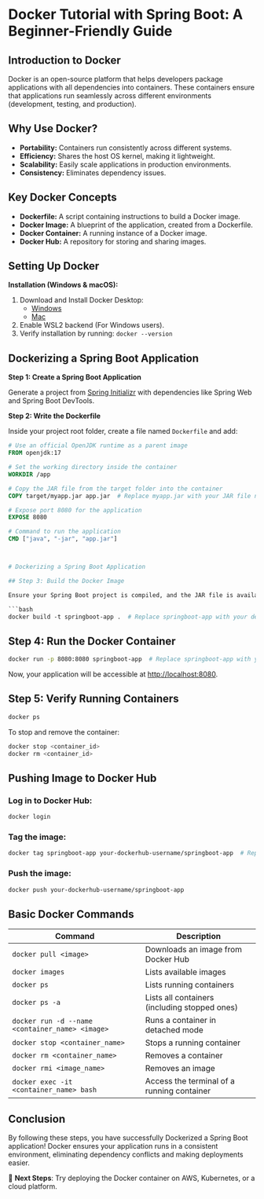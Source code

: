 # Docker Tutorial with Spring Boot: A Beginner-Friendly Guide

## Introduction to Docker

Docker is an open-source platform that helps developers package applications with all dependencies into containers. These containers ensure that applications run seamlessly across different environments (development, testing, and production).

## Why Use Docker?

*   **Portability:** Containers run consistently across different systems.
*   **Efficiency:** Shares the host OS kernel, making it lightweight.
*   **Scalability:** Easily scale applications in production environments.
*   **Consistency:** Eliminates dependency issues.

## Key Docker Concepts

*   **Dockerfile:** A script containing instructions to build a Docker image.
*   **Docker Image:** A blueprint of the application, created from a Dockerfile.
*   **Docker Container:** A running instance of a Docker image.
*   **Docker Hub:** A repository for storing and sharing images.

## Setting Up Docker

**Installation (Windows & macOS):**

1.  Download and Install Docker Desktop:
    *   [Windows](https://www.docker.com/products/docker-desktop)
    *   [Mac](https://www.docker.com/products/docker-desktop)
2.  Enable WSL2 backend (For Windows users).
3.  Verify installation by running: `docker --version`

## Dockerizing a Spring Boot Application

**Step 1: Create a Spring Boot Application**

Generate a project from [Spring Initializr](https://start.spring.io/) with dependencies like Spring Web and Spring Boot DevTools.

**Step 2: Write the Dockerfile**

Inside your project root folder, create a file named `Dockerfile` and add:

```dockerfile
# Use an official OpenJDK runtime as a parent image
FROM openjdk:17

# Set the working directory inside the container
WORKDIR /app

# Copy the JAR file from the target folder into the container
COPY target/myapp.jar app.jar  # Replace myapp.jar with your JAR file name

# Expose port 8080 for the application
EXPOSE 8080

# Command to run the application
CMD ["java", "-jar", "app.jar"]



# Dockerizing a Spring Boot Application

## Step 3: Build the Docker Image

Ensure your Spring Boot project is compiled, and the JAR file is available in the `target/` directory. Run:

```bash
docker build -t springboot-app .  # Replace springboot-app with your desired image name
```

## Step 4: Run the Docker Container

```bash
docker run -p 8080:8080 springboot-app  # Replace springboot-app with your image name
```
Now, your application will be accessible at [http://localhost:8080](http://localhost:8080).

## Step 5: Verify Running Containers

```bash
docker ps
```
To stop and remove the container:

```bash
docker stop <container_id>
docker rm <container_id>
```

## Pushing Image to Docker Hub

### Log in to Docker Hub:
```bash
docker login
```

### Tag the image:
```bash
docker tag springboot-app your-dockerhub-username/springboot-app  # Replace with your Docker Hub username
```

### Push the image:
```bash
docker push your-dockerhub-username/springboot-app
```

## Basic Docker Commands

| Command | Description |
|---------|-------------|
| `docker pull <image>` | Downloads an image from Docker Hub |
| `docker images` | Lists available images |
| `docker ps` | Lists running containers |
| `docker ps -a` | Lists all containers (including stopped ones) |
| `docker run -d --name <container_name> <image>` | Runs a container in detached mode |
| `docker stop <container_name>` | Stops a running container |
| `docker rm <container_name>` | Removes a container |
| `docker rmi <image_name>` | Removes an image |
| `docker exec -it <container_name> bash` | Access the terminal of a running container |

## Conclusion
By following these steps, you have successfully Dockerized a Spring Boot application! Docker ensures your application runs in a consistent environment, eliminating dependency conflicts and making deployments easier.

🚀 **Next Steps**: Try deploying the Docker container on AWS, Kubernetes, or a cloud platform.
